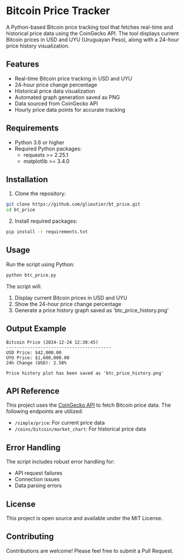 # Bitcoin Price Tracker

A Python-based Bitcoin price tracking tool that fetches real-time and historical price data using the CoinGecko API. The tool displays current Bitcoin prices in USD and UYU (Uruguayan Peso), along with a 24-hour price history visualization.

## Features

- Real-time Bitcoin price tracking in USD and UYU
- 24-hour price change percentage
- Historical price data visualization
- Automated graph generation saved as PNG
- Data sourced from CoinGecko API
- Hourly price data points for accurate tracking

## Requirements

- Python 3.6 or higher
- Required Python packages:
  - requests >= 2.25.1
  - matplotlib >= 3.4.0

## Installation

1. Clone the repository:
```bash
git clone https://github.com/glieutier/bt_price.git
cd bt_price
```

2. Install required packages:
```bash
pip install -r requirements.txt
```

## Usage

Run the script using Python:
```bash
python btc_price.py
```

The script will:
1. Display current Bitcoin prices in USD and UYU
2. Show the 24-hour price change percentage
3. Generate a price history graph saved as 'btc_price_history.png'

## Output Example

```
Bitcoin Price (2024-12-24 12:30:45)
----------------------------------------
USD Price: $42,000.00
UYU Price: $1,680,000.00
24h Change (USD): 2.50%

Price history plot has been saved as 'btc_price_history.png'
```

## API Reference

This project uses the [CoinGecko API](https://www.coingecko.com/en/api) to fetch Bitcoin price data. The following endpoints are utilized:
- `/simple/price`: For current price data
- `/coins/bitcoin/market_chart`: For historical price data

## Error Handling

The script includes robust error handling for:
- API request failures
- Connection issues
- Data parsing errors

## License

This project is open source and available under the MIT License.

## Contributing

Contributions are welcome! Please feel free to submit a Pull Request.